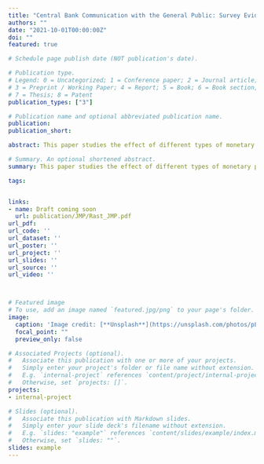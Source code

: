 ```yaml
---
title: "Central Bank Communication with the General Public: Survey Evidence from Germany"
authors: ""
date: "2021-10-01T00:00:00Z"
doi: ""
featured: true

# Schedule page publish date (NOT publication's date).

# Publication type.
# Legend: 0 = Uncategorized; 1 = Conference paper; 2 = Journal article;
# 3 = Preprint / Working Paper; 4 = Report; 5 = Book; 6 = Book section;
# 7 = Thesis; 8 = Patent
publication_types: ["3"]

# Publication name and optional abbreviated publication name.
publication: 
publication_short: 

abstract: This paper studies the effect of different types of monetary policy announcements on household inflation expectations based on micro data from a survey of German households. As unique feature, interviews of the survey were conducted both shortly before and after monetary policy events. This timing provides a natural experiment to identify the immediate effects of policy announcements on household inflation expectations. In contrast to most existing studies, the availability of the survey over a period of 15 years allows me to exploit also the time-series dimension to estimate how policy announcements affect household inflation expectations over the medium-term. I find that policy rate announcements lead to quick and significant adjustments in household inflation expectations with the effect peaking after half a year. Instead, announcements about forward guidance and quantitative easing have only small and delayed effects. My results suggest that monetary policy announcements can influence household expectations but improvements in central bank communication are necessary to reach the general public more effectively. In particular, in an environment where conventional short-term interest rate changes cannot be used, it is very hard for central banks to influence household expectations with the current tools.

# Summary. An optional shortened abstract.
summary: This paper studies the effect of different types of monetary policy announcements on household inflation expectations based on micro data from a survey of German households. As unique feature, interviews of the survey were conducted both shortly before and after monetary policy events. This timing provides a natural experiment to identify the immediate effects of policy announcements on household inflation expectations. In contrast to most existing studies, the availability of the survey over a period of 15 years allows me to exploit also the time-series dimension to estimate how policy announcements affect household inflation expectations over the medium-term. I find that policy rate announcements lead to quick and significant adjustments in household inflation expectations with the effect peaking after half a year. Instead, announcements about forward guidance and quantitative easing have only small and delayed effects. My results suggest that monetary policy announcements can influence household expectations but improvements in central bank communication are necessary to reach the general public more effectively. In particular, in an environment where conventional short-term interest rate changes cannot be used, it is very hard for central banks to influence household expectations with the current tools.

tags: 


links: 
- name: Draft coming soon
  url: publication/JMP/Rast_JMP.pdf
url_pdf: 
url_code: ''
url_dataset: ''
url_poster: ''
url_project: ''
url_slides: ''
url_source: ''
url_video: ''



# Featured image
# To use, add an image named `featured.jpg/png` to your page's folder. 
image:
  caption: 'Image credit: [**Unsplash**](https://unsplash.com/photos/pLCdAaMFLTE)'
  focal_point: ""
  preview_only: false

# Associated Projects (optional).
#   Associate this publication with one or more of your projects.
#   Simply enter your project's folder or file name without extension.
#   E.g. `internal-project` references `content/project/internal-project/index.md`.
#   Otherwise, set `projects: []`.
projects:
- internal-project

# Slides (optional).
#   Associate this publication with Markdown slides.
#   Simply enter your slide deck's filename without extension.
#   E.g. `slides: "example"` references `content/slides/example/index.md`.
#   Otherwise, set `slides: ""`.
slides: example
---
```

